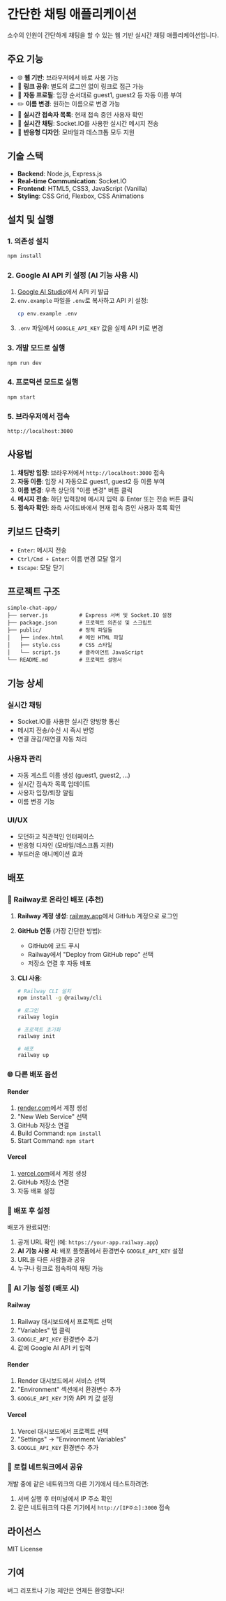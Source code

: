 # 간단한 채팅 애플리케이션

소수의 인원이 간단하게 채팅을 할 수 있는 웹 기반 실시간 채팅 애플리케이션입니다.

## 주요 기능

- 🌐 **웹 기반**: 브라우저에서 바로 사용 가능
- 🔗 **링크 공유**: 별도의 로그인 없이 링크로 접근 가능
- 👤 **자동 프로필**: 입장 순서대로 guest1, guest2 등 자동 이름 부여
- ✏️ **이름 변경**: 원하는 이름으로 변경 가능
- 👥 **실시간 접속자 목록**: 현재 접속 중인 사용자 확인
- 💬 **실시간 채팅**: Socket.IO를 사용한 실시간 메시지 전송
- 📱 **반응형 디자인**: 모바일과 데스크톱 모두 지원

## 기술 스택

- **Backend**: Node.js, Express.js
- **Real-time Communication**: Socket.IO
- **Frontend**: HTML5, CSS3, JavaScript (Vanilla)
- **Styling**: CSS Grid, Flexbox, CSS Animations

## 설치 및 실행

### 1. 의존성 설치

```bash
npm install
```

### 2. Google AI API 키 설정 (AI 기능 사용 시)

1. [Google AI Studio](https://makersuite.google.com/app/apikey)에서 API 키 발급
2. `env.example` 파일을 `.env`로 복사하고 API 키 설정:
   ```bash
   cp env.example .env
   ```
3. `.env` 파일에서 `GOOGLE_API_KEY` 값을 실제 API 키로 변경

### 3. 개발 모드로 실행

```bash
npm run dev
```

### 4. 프로덕션 모드로 실행

```bash
npm start
```

### 5. 브라우저에서 접속

```
http://localhost:3000
```

## 사용법

1. **채팅방 입장**: 브라우저에서 `http://localhost:3000` 접속
2. **자동 이름**: 입장 시 자동으로 guest1, guest2 등 이름 부여
3. **이름 변경**: 우측 상단의 "이름 변경" 버튼 클릭
4. **메시지 전송**: 하단 입력창에 메시지 입력 후 Enter 또는 전송 버튼 클릭
5. **접속자 확인**: 좌측 사이드바에서 현재 접속 중인 사용자 목록 확인

## 키보드 단축키

- `Enter`: 메시지 전송
- `Ctrl/Cmd + Enter`: 이름 변경 모달 열기
- `Escape`: 모달 닫기

## 프로젝트 구조

```
simple-chat-app/
├── server.js          # Express 서버 및 Socket.IO 설정
├── package.json       # 프로젝트 의존성 및 스크립트
├── public/            # 정적 파일들
│   ├── index.html     # 메인 HTML 파일
│   ├── style.css      # CSS 스타일
│   └── script.js      # 클라이언트 JavaScript
└── README.md          # 프로젝트 설명서
```

## 기능 상세

### 실시간 채팅
- Socket.IO를 사용한 실시간 양방향 통신
- 메시지 전송/수신 시 즉시 반영
- 연결 끊김/재연결 자동 처리

### 사용자 관리
- 자동 게스트 이름 생성 (guest1, guest2, ...)
- 실시간 접속자 목록 업데이트
- 사용자 입장/퇴장 알림
- 이름 변경 기능

### UI/UX
- 모던하고 직관적인 인터페이스
- 반응형 디자인 (모바일/데스크톱 지원)
- 부드러운 애니메이션 효과

## 배포

### 🚀 Railway로 온라인 배포 (추천)

1. **Railway 계정 생성**: [railway.app](https://railway.app)에서 GitHub 계정으로 로그인

2. **GitHub 연동** (가장 간단한 방법):
   - GitHub에 코드 푸시
   - Railway에서 "Deploy from GitHub repo" 선택
   - 저장소 연결 후 자동 배포

3. **CLI 사용**:
   ```bash
   # Railway CLI 설치
   npm install -g @railway/cli
   
   # 로그인
   railway login
   
   # 프로젝트 초기화
   railway init
   
   # 배포
   railway up
   ```

### 🌐 다른 배포 옵션

#### Render
1. [render.com](https://render.com)에서 계정 생성
2. "New Web Service" 선택
3. GitHub 저장소 연결
4. Build Command: `npm install`
5. Start Command: `npm start`

#### Vercel
1. [vercel.com](https://vercel.com)에서 계정 생성
2. GitHub 저장소 연결
3. 자동 배포 설정

### 🔧 배포 후 설정

배포가 완료되면:
1. 공개 URL 확인 (예: `https://your-app.railway.app`)
2. **AI 기능 사용 시**: 배포 플랫폼에서 환경변수 `GOOGLE_API_KEY` 설정
3. URL을 다른 사람들과 공유
4. 누구나 링크로 접속하여 채팅 가능

### 🤖 AI 기능 설정 (배포 시)

#### Railway
1. Railway 대시보드에서 프로젝트 선택
2. "Variables" 탭 클릭
3. `GOOGLE_API_KEY` 환경변수 추가
4. 값에 Google AI API 키 입력

#### Render
1. Render 대시보드에서 서비스 선택
2. "Environment" 섹션에서 환경변수 추가
3. `GOOGLE_API_KEY` 키와 API 키 값 설정

#### Vercel
1. Vercel 대시보드에서 프로젝트 선택
2. "Settings" → "Environment Variables"
3. `GOOGLE_API_KEY` 환경변수 추가

### 📱 로컬 네트워크에서 공유

개발 중에 같은 네트워크의 다른 기기에서 테스트하려면:

1. 서버 실행 후 터미널에서 IP 주소 확인
2. 같은 네트워크의 다른 기기에서 `http://[IP주소]:3000` 접속

## 라이선스

MIT License

## 기여

버그 리포트나 기능 제안은 언제든 환영합니다!
